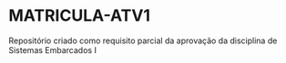 # MATRICULA-ATV1
Repositório criado como requisito parcial da aprovação da disciplina de Sistemas Embarcados I

